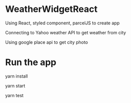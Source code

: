 # WeatherWidgetReact

Using React, styled component, parcelJS to create app

Connecting to Yahoo weather API to get weather from city 

Using google place api to get city photo

# Run the app

yarn install

yarn start

yarn test
